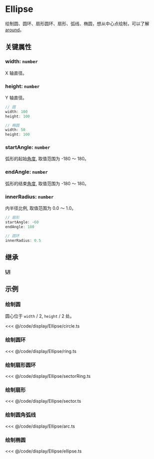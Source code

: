 <script setup>
import Case from '/component/Case.vue'
</script>

# Ellipse

绘制圆、圆环、扇形圆环、扇形、弧线、椭圆，想从中心点绘制，可以了解 [around](/reference/property/around.md)。

<case name="Ellipse" editor=false></case>

## 关键属性

### width: `number`

X 轴直径。

### height: `number`

Y 轴直径。

```ts
// 圆
width: 100
height: 100

// 椭圆
width: 50
height: 100
```

### startAngle: `number`

弧形的起始[角度](../interface/math/Math#rotation), 取值范围为 -180 ～ 180。

### endAngle: `number`

弧形的结束[角度](../interface/math/Math#rotation), 取值范围为 -180 ～ 180。

### innerRadius: `number`

内半径比例, 取值范围为 0.0 ～ 1.0。

```ts
// 扇形
startAngle: -60
endAngle: 180

// 圆环
innerRadius: 0.5
```

## 继承

### [UI](./UI.md)

<!-- ## API

### [Ellipse](/api/classes/Ellipse.md) -->

## 示例

<case name="Ellipse" index=0 editor=false></case>

### 绘制圆

圆心位于 `width` / 2, `height` / 2 处。

<<< @/code/display/Ellipse/circle.ts

<case name="Ellipse" index=1 editor=false></case>

### 绘制圆环

<<< @/code/display/Ellipse/ring.ts

<case name="Ellipse" index=2 editor=false></case>

### 绘制扇形圆环

<<< @/code/display/Ellipse/sectorRing.ts

<case name="Ellipse" index=3 editor=false></case>

### 绘制扇形

<<< @/code/display/Ellipse/sector.ts

<case name="Ellipse" index=4 editor=false></case>

### 绘制圆角弧线

<<< @/code/display/Ellipse/arc.ts

<case name="Ellipse" index=5 editor=false></case>

### 绘制椭圆

<<< @/code/display/Ellipse/ellipse.ts
